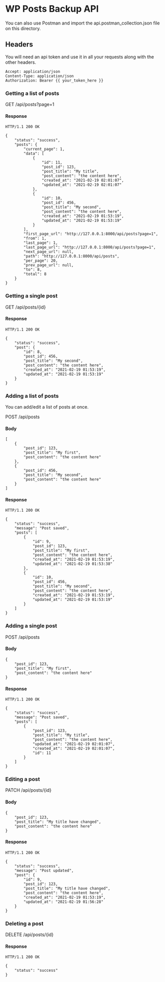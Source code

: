 # WP Posts Backup API

You can also use Postman and import the api.postman_collection.json file on this directory.

## Headers

You will need an api token and use it in all your requests along with the other headers.
```
Accept: application/json
Content-Type: application/json
Authorization: Bearer {{ your_token_here }}
```

### Getting a list of posts

GET /api/posts?page=1

#### Response

```
HTTP/1.1 200 OK

{
    "status": "success",
    "posts": {
        "current_page": 1,
        "data": [
            {
                "id": 11,
                "post_id": 123,
                "post_title": "My title",
                "post_content": "the content here",
                "created_at": "2021-02-19 02:01:07",
                "updated_at": "2021-02-19 02:01:07"
            },
            {
                "id": 10,
                "post_id": 456,
                "post_title": "My second",
                "post_content": "the content here",
                "created_at": "2021-02-19 01:53:19",
                "updated_at": "2021-02-19 01:53:19"
            }
        ],
        "first_page_url": "http://127.0.0.1:8000/api/posts?page=1",
        "from": 1,
        "last_page": 1,
        "last_page_url": "http://127.0.0.1:8000/api/posts?page=1",
        "next_page_url": null,
        "path": "http://127.0.0.1:8000/api/posts",
        "per_page": 20,
        "prev_page_url": null,
        "to": 8,
        "total": 8
    }
}
```

### Getting a single post

GET /api/posts/{id}

#### Response

```
HTTP/1.1 200 OK

{
    "status": "success",
    "post": {
        "id": 8,
        "post_id": 456,
        "post_title": "My second",
        "post_content": "the content here",
        "created_at": "2021-02-19 01:53:19",
        "updated_at": "2021-02-19 01:53:19"
    }
}
```

### Adding a list of posts

You can add/edit a list of posts at once.

POST /api/posts

#### Body

```
[
    {
        "post_id": 123,
        "post_title": "My first",
        "post_content": "the content here"
    },
    {
        "post_id": 456,
        "post_title": "My second",
        "post_content": "the content here"
    }
]
```

#### Response

```
HTTP/1.1 200 OK

{
    "status": "success",
    "message": "Post saved",
    "posts": [
        {
            "id": 9,
            "post_id": 123,
            "post_title": "My first",
            "post_content": "the content here",
            "created_at": "2021-02-19 01:53:19",
            "updated_at": "2021-02-19 01:53:38"
        },
        {
            "id": 10,
            "post_id": 456,
            "post_title": "My second",
            "post_content": "the content here",
            "created_at": "2021-02-19 01:53:19",
            "updated_at": "2021-02-19 01:53:19"
        }
    ]
}
```

### Adding a single post

POST /api/posts

#### Body

```
{
    "post_id": 123,
    "post_title": "My first",
    "post_content": "the content here"
}
```

#### Response

```
HTTP/1.1 200 OK

{
    "status": "success",
    "message": "Post saved",
    "posts": [
        {
            "post_id": 123,
            "post_title": "My title",
            "post_content": "the content here",
            "updated_at": "2021-02-19 02:01:07",
            "created_at": "2021-02-19 02:01:07",
            "id": 11
        }
    ]
}
```

### Editing a post

PATCH /api/posts/{id}

#### Body

```
{
    "post_id": 123,
    "post_title": "My title have changed",
    "post_content": "the content here"
}
```

#### Response

```
HTTP/1.1 200 OK

{
    "status": "success",
    "message": "Post updated",
    "post": {
        "id": 9,
        "post_id": 123,
        "post_title": "My title have changed",
        "post_content": "the content here",
        "created_at": "2021-02-19 01:53:19",
        "updated_at": "2021-02-19 01:56:28"
    }
}
```

### Deleting a post

DELETE /api/posts/{id}

#### Response

```
HTTP/1.1 200 OK

{
    "status": "success"
}
```